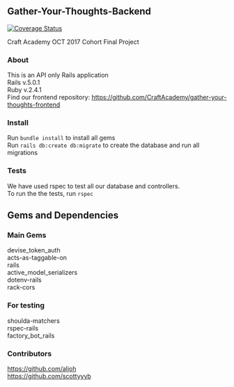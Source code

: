 ## Gather-Your-Thoughts-Backend
[![Coverage Status](https://coveralls.io/repos/github/CraftAcademy/gather-your-thoughts-backend/badge.svg?branch=development)](https://coveralls.io/github/CraftAcademy/gather-your-thoughts-backend?branch=development)  

Craft Academy OCT 2017 Cohort Final Project

### About
This is an API only Rails application  
Rails v.5.0.1  
Ruby v.2.4.1  
Find our frontend repository: https://github.com/CraftAcademy/gather-your-thoughts-frontend

### Install
Run `bundle install` to install all gems  
Run `rails db:create db:migrate` to create the database and run all migrations  

### Tests
We have used rspec to test all our database and controllers.  
To run the the tests, run `rspec`

## Gems and Dependencies

### Main Gems
devise_token_auth  
acts-as-taggable-on  
rails  
active_model_serializers  
dotenv-rails  
rack-cors

### For testing
shoulda-matchers  
rspec-rails  
factory_bot_rails  


### Contributors
https://github.com/aljoh  
https://github.com/scottyyyb

